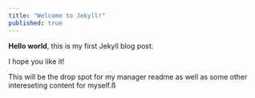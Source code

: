 ```yaml
---
title: "Welcome to Jekyll!"
published: true
---
```


**Hello world**, this is my first Jekyll blog post.

I hope you like it!

This will be the drop spot for my manager readme as well as some other intereseting content for myself.ß
